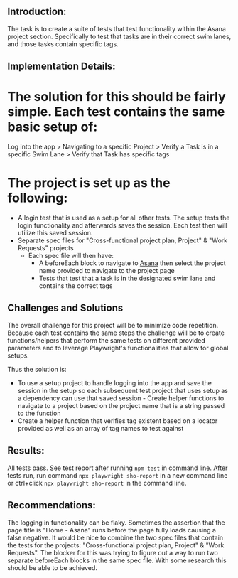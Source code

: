 ## Introduction:

The task is to create a suite of tests that test functionality within the Asana project section. Specifically to test that tasks are in their correct swim lanes, and those tasks contain specific tags.

## Implementation Details:

# The solution for this should be fairly simple. Each test contains the same basic setup of:

Log into the app > Navigating to a specific Project > Verify a Task is in a specific Swim Lane > Verify that Task has specific tags

# The project is set up as the following:

- A login test that is used as a setup for all other tests. The setup tests the login functionality and afterwards saves the session. Each test then will utilize this saved session.
- Separate spec files for "Cross-functional project plan, Project" & "Work Requests" projects
  - Each spec file will then have:
    - A beforeEach block to navigate to [Asana](https://app.asana.com/) then select the project name provided to navigate to the project page
    - Tests that test that a task is in the designated swim lane and contains the correct tags

## Challenges and Solutions

The overall challenge for this project will be to minimize code repetition. Because each test contains the same steps the challenge will be to create functions/helpers that perform the same tests on different provided parameters and to leverage Playwright's functionalities that allow for global setups.

Thus the solution is:

- To use a setup project to handle logging into the app and save the session in the setup so each subsequent test project that uses setup as a dependency can use that saved session - Create helper functions to navigate to a project based on the project name that is a string passed to the function
- Create a helper function that verifies tag existent based on a locator provided as well as an array of tag names to test against

## Results:

All tests pass. See test report after running `npm test` in command line. After tests run, run command `npx playwright sho-report` in a new command line or ctrl+click `npx playwright sho-report` in the command line.

## Recommendations:

The logging in functionality can be flaky. Sometimes the assertion that the page title is "Home - Asana" runs before the page fully loads causing a false negative.
It would be nice to combine the two spec files that contain the tests for the projects: "Cross-functional project plan, Project" & "Work Requests". The blocker for this was trying to figure out a way to run two separate beforeEach blocks in the same spec file. With some research this should be able to be achieved.
